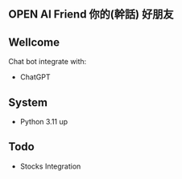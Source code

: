 OPEN AI Friend 你的(幹話) 好朋友
---
## Wellcome
Chat bot integrate with: 
* ChatGPT

## System 
* Python 3.11 up

## 

## Todo 
* Stocks Integration